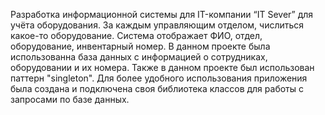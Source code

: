 Разработка информационной системы для IT-компании “IT Sever” для учёта оборудования. 
За каждым управляющим отделом, числиться какое-то оборудование. 
Система отображает ФИО, отдел, оборудование, инвентарный номер. 
В данном проекте была использованна база данных с информацией о сотрудниках, оборудовании и их номера.
Также в данном проекте был использован паттерн "singleton".
Для более удобного использования приложения была создана и подключена своя библиотека классов для работы с запросами по базе данных.
